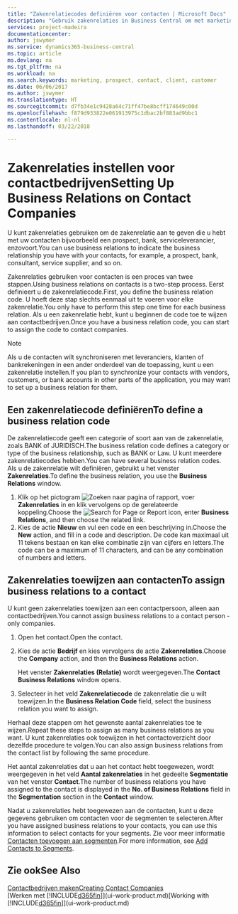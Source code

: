 ```yaml
---
title: "Zakenrelatiecodes definiëren voor contacten | Microsoft Docs"
description: "Gebruik zakenrelaties in Business Central om met marketing te helpen en de zakenrelatie aan te geven die u hebt met uw prospects, cliënten, en klanten, bijvoorbeeld, een bank- of serviceleverancier."
services: project-madeira
documentationcenter: 
author: jswymer
ms.service: dynamics365-business-central
ms.topic: article
ms.devlang: na
ms.tgt_pltfrm: na
ms.workload: na
ms.search.keywords: marketing, prospect, contact, client, customer
ms.date: 06/06/2017
ms.author: jswymer
ms.translationtype: HT
ms.sourcegitcommit: d7fb34e1c9428a64c71ff47be8bcff174649c00d
ms.openlocfilehash: f879d933822e061913975c1dbac2bf883ad9bbc1
ms.contentlocale: nl-nl
ms.lasthandoff: 03/22/2018

---
```

# <a name="setting-up-business-relations-on-contact-companies"></a><span data-ttu-id="b3875-103">Zakenrelaties instellen voor contactbedrijven</span><span class="sxs-lookup"><span data-stu-id="b3875-103">Setting Up Business Relations on Contact Companies</span></span>
<span data-ttu-id="b3875-104">U kunt zakenrelaties gebruiken om de zakenrelatie aan te geven die u hebt met uw contacten bijvoorbeeld een prospect, bank, serviceleverancier, enzovoort.</span><span class="sxs-lookup"><span data-stu-id="b3875-104">You can use business relations to indicate the business relationship you have with your contacts, for example, a prospect, bank, consultant, service supplier, and so on.</span></span>

<span data-ttu-id="b3875-105">Zakenrelaties gebruiken voor contacten is een proces van twee stappen.</span><span class="sxs-lookup"><span data-stu-id="b3875-105">Using business relations on contacts is a two-step process.</span></span> <span data-ttu-id="b3875-106">Eerst definieert u de zakenrelatiecode.</span><span class="sxs-lookup"><span data-stu-id="b3875-106">First, you define the business relation code.</span></span> <span data-ttu-id="b3875-107">U hoeft deze stap slechts eenmaal uit te voeren voor elke zakenrelatie.</span><span class="sxs-lookup"><span data-stu-id="b3875-107">You only have to perform this step one time for each business relation.</span></span> <span data-ttu-id="b3875-108">Als u een zakenrelatie hebt, kunt u beginnen de code toe te wijzen aan contactbedrijven.</span><span class="sxs-lookup"><span data-stu-id="b3875-108">Once you have a business relation code, you can start to assign the code to contact companies.</span></span>

> [!NOTE]  
>   <span data-ttu-id="b3875-109">Als u de contacten wilt synchroniseren met leveranciers, klanten of bankrekeningen in een ander onderdeel van de toepassing, kunt u een zakenrelatie instellen.</span><span class="sxs-lookup"><span data-stu-id="b3875-109">If you plan to synchronize your contacts with vendors, customers, or bank accounts in other parts of the application, you may want to set up a business relation for them.</span></span>

## <a name="to-define-a-business-relation-code"></a><span data-ttu-id="b3875-110">Een zakenrelatiecode definiëren</span><span class="sxs-lookup"><span data-stu-id="b3875-110">To define a business relation code</span></span>
<span data-ttu-id="b3875-111">De zakenrelatiecode geeft een categorie of soort aan van de zakenrelatie, zoals BANK of JURIDISCH.</span><span class="sxs-lookup"><span data-stu-id="b3875-111">The business relation code defines a category or type of the business relationship, such as BANK or Law.</span></span> <span data-ttu-id="b3875-112">U kunt meerdere zakenrelatiecodes hebben.</span><span class="sxs-lookup"><span data-stu-id="b3875-112">You can have several business relation codes.</span></span> <span data-ttu-id="b3875-113">Als u de zakenrelatie wilt definiëren, gebruikt u het venster **Zakenrelaties**.</span><span class="sxs-lookup"><span data-stu-id="b3875-113">To define the business relation, you use the **Business Relations** window.</span></span>

1. <span data-ttu-id="b3875-114">Klik op het pictogram ![Zoeken naar pagina of rapport](media/ui-search/search_small.png "pictogram Zoeken naar pagina of rapport"), voer **Zakenrelaties** in en klik vervolgens op de gerelateerde koppeling.</span><span class="sxs-lookup"><span data-stu-id="b3875-114">Choose the ![Search for Page or Report](media/ui-search/search_small.png "Search for Page or Report icon") icon, enter **Business Relations**, and then choose the related link.</span></span>
2. <span data-ttu-id="b3875-115">Kies de actie **Nieuw** en vul een code en een beschrijving in.</span><span class="sxs-lookup"><span data-stu-id="b3875-115">Choose the **New** action, and fill in a code and description.</span></span> <span data-ttu-id="b3875-116">De code kan maximaal uit 11 tekens bestaan en kan elke combinatie zijn van cijfers en letters.</span><span class="sxs-lookup"><span data-stu-id="b3875-116">The code can be a maximum of 11 characters, and can be any combination of numbers and letters.</span></span>

## <a name="AssignBusRelContact"></a> <span data-ttu-id="b3875-117">Zakenrelaties toewijzen aan contacten</span><span class="sxs-lookup"><span data-stu-id="b3875-117">To assign business relations to a contact</span></span>
<span data-ttu-id="b3875-118">U kunt geen zakenrelaties toewijzen aan een contactpersoon, alleen aan contactbedrijven.</span><span class="sxs-lookup"><span data-stu-id="b3875-118">You cannot assign business relations to a contact person - only companies.</span></span>

1. <span data-ttu-id="b3875-119">Open het contact.</span><span class="sxs-lookup"><span data-stu-id="b3875-119">Open the contact.</span></span>
2. <span data-ttu-id="b3875-120">Kies de actie **Bedrijf** en kies vervolgens de actie **Zakenrelaties**.</span><span class="sxs-lookup"><span data-stu-id="b3875-120">Choose the **Company** action, and then the **Business Relations** action.</span></span>

    <span data-ttu-id="b3875-121">Het venster **Zakenrelaties (Relatie)** wordt weergegeven.</span><span class="sxs-lookup"><span data-stu-id="b3875-121">The **Contact Business Relations** window opens.</span></span>
3. <span data-ttu-id="b3875-122">Selecteer in het veld **Zakenrelatiecode** de zakenrelatie die u wilt toewijzen.</span><span class="sxs-lookup"><span data-stu-id="b3875-122">In the **Business Relation Code** field, select the business relation you want to assign.</span></span>

<span data-ttu-id="b3875-123">Herhaal deze stappen om het gewenste aantal zakenrelaties toe te wijzen.</span><span class="sxs-lookup"><span data-stu-id="b3875-123">Repeat these steps to assign as many business relations as you want.</span></span> <span data-ttu-id="b3875-124">U kunt zakenrelaties ook toewijzen in het contactoverzicht door dezelfde procedure te volgen.</span><span class="sxs-lookup"><span data-stu-id="b3875-124">You can also assign business relations from the contact list by following the same procedure.</span></span>

<span data-ttu-id="b3875-125">Het aantal zakenrelaties dat u aan het contact hebt toegewezen, wordt weergegeven in het veld **Aantal zakenrelaties** in het gedeelte **Segmentatie** van het venster **Contact**.</span><span class="sxs-lookup"><span data-stu-id="b3875-125">The number of business relations you have assigned to the contact is displayed in the **No. of Business Relations** field in the **Segmentation** section in the **Contact** window.</span></span>

<span data-ttu-id="b3875-126">Nadat u zakenrelaties hebt toegewezen aan de contacten, kunt u deze gegevens gebruiken om contacten voor de segmenten te selecteren.</span><span class="sxs-lookup"><span data-stu-id="b3875-126">After you have assigned business relations to your contacts, you can use this information to select contacts for your segments.</span></span> <span data-ttu-id="b3875-127">Zie voor meer informatie [Contacten toevoegen aan segmenten](marketing-add-contact-segment.md).</span><span class="sxs-lookup"><span data-stu-id="b3875-127">For more information, see [Add Contacts to Segments](marketing-add-contact-segment.md).</span></span>

## <a name="see-also"></a><span data-ttu-id="b3875-128">Zie ook</span><span class="sxs-lookup"><span data-stu-id="b3875-128">See Also</span></span>
[<span data-ttu-id="b3875-129">Contactbedrijven maken</span><span class="sxs-lookup"><span data-stu-id="b3875-129">Creating Contact Companies</span></span>](marketing-create-contact-companies.md)  
<span data-ttu-id="b3875-130">[Werken met [!INCLUDE[d365fin](includes/d365fin_md.md)]](ui-work-product.md)</span><span class="sxs-lookup"><span data-stu-id="b3875-130">[Working with [!INCLUDE[d365fin](includes/d365fin_md.md)]](ui-work-product.md)</span></span>

